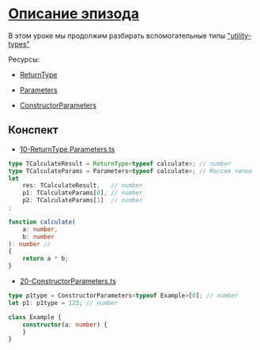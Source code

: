 # [Описание эпизода](https://campfire-school.com/courses/polnyy-kurs-po-typescript-react/episode/75)

В этом уроке мы продолжим разбирать вспомогательные
типы  ["utility-types"](https://www.typescriptlang.org/docs/handbook/utility-types.html)

Ресурсы:

* [ReturnType](https://www.typescriptlang.org/docs/handbook/utility-types.html#returntypetype)

* [Parameters](https://www.typescriptlang.org/docs/handbook/utility-types.html#parameterstype)

* [ConstructorParameters](https://www.typescriptlang.org/docs/handbook/utility-types.html#constructorparameterstype)

## Конспект

* [10-ReturnType,Parameters.ts](10-ReturnType%2CParameters.ts)

```typescript
type TCalculateResult = ReturnType<typeof calculate>; // number
type TCalculateParams = Parameters<typeof calculate>; // Массив типов
let
    res: TCalculateResult,   // number
    p1: TCalculateParams[0], // number
    p2: TCalculateParams[1]  // number
;

function calculate(
    a: number,
    b: number
): number //
{
    return a * b;
}
```

* [20-ConstructorParameters.ts](20-ConstructorParameters.ts)

```typescript
type p1type = ConstructorParameters<typeof Example>[0]; // number
let p1: p1type = 123; // number

class Example {
    constructor(a: number) {
    }
}
```